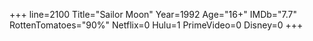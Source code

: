 +++
line=2100
Title="Sailor Moon"
Year=1992
Age="16+"
IMDb="7.7"
RottenTomatoes="90%"
Netflix=0
Hulu=1
PrimeVideo=0
Disney=0
+++

